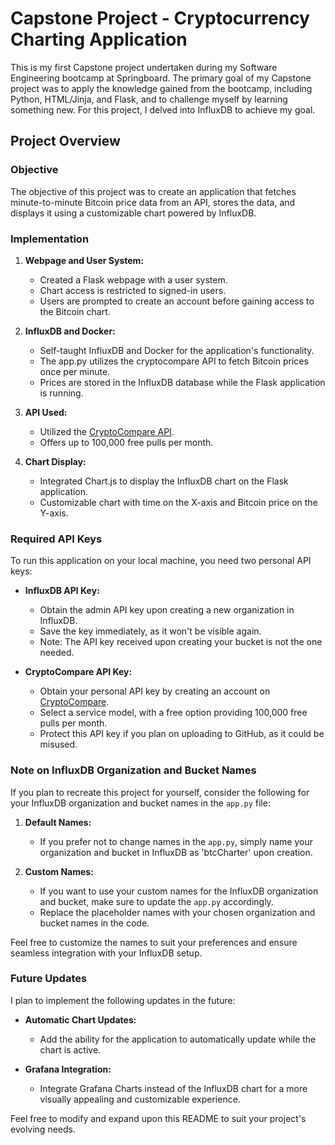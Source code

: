 # Capstone Project - Cryptocurrency Charting Application

This is my first Capstone project undertaken during my Software Engineering bootcamp at Springboard. The primary goal of my Capstone project was to apply the knowledge gained from the bootcamp, including Python, HTML/Jinja, and Flask, and to challenge myself by learning something new. For this project, I delved into InfluxDB to achieve my goal.

## Project Overview

### Objective

The objective of this project was to create an application that fetches minute-to-minute Bitcoin price data from an API, stores the data, and displays it using a customizable chart powered by InfluxDB.

### Implementation

1. **Webpage and User System:**
   - Created a Flask webpage with a user system.
   - Chart access is restricted to signed-in users.
   - Users are prompted to create an account before gaining access to the Bitcoin chart.

2. **InfluxDB and Docker:**
   - Self-taught InfluxDB and Docker for the application's functionality.
   - The app.py utilizes the cryptocompare API to fetch Bitcoin prices once per minute.
   - Prices are stored in the InfluxDB database while the Flask application is running.

3. **API Used:**
   - Utilized the [CryptoCompare API](https://min-api.cryptocompare.com/documentation).
   - Offers up to 100,000 free pulls per month.

4. **Chart Display:**
   - Integrated Chart.js to display the InfluxDB chart on the Flask application.
   - Customizable chart with time on the X-axis and Bitcoin price on the Y-axis.

### Required API Keys

To run this application on your local machine, you need two personal API keys:

- **InfluxDB API Key:**
  - Obtain the admin API key upon creating a new organization in InfluxDB.
  - Save the key immediately, as it won't be visible again.
  - Note: The API key received upon creating your bucket is not the one needed.

- **CryptoCompare API Key:**
  - Obtain your personal API key by creating an account on [CryptoCompare](https://min-api.cryptocompare.com/pricing).
  - Select a service model, with a free option providing 100,000 free pulls per month.
  - Protect this API key if you plan on uploading to GitHub, as it could be misused.

### Note on InfluxDB Organization and Bucket Names

If you plan to recreate this project for yourself, consider the following for your InfluxDB organization and bucket names in the `app.py` file:

1. **Default Names:**
   - If you prefer not to change names in the `app.py`, simply name your organization and bucket in InfluxDB as 'btcCharter' upon creation.

2. **Custom Names:**
   - If you want to use your custom names for the InfluxDB organization and bucket, make sure to update the `app.py` accordingly.
   - Replace the placeholder names with your chosen organization and bucket names in the code.

Feel free to customize the names to suit your preferences and ensure seamless integration with your InfluxDB setup.

### Future Updates

I plan to implement the following updates in the future:

- **Automatic Chart Updates:**
  - Add the ability for the application to automatically update while the chart is active.

- **Grafana Integration:**
  - Integrate Grafana Charts instead of the InfluxDB chart for a more visually appealing and customizable experience.

Feel free to modify and expand upon this README to suit your project's evolving needs.